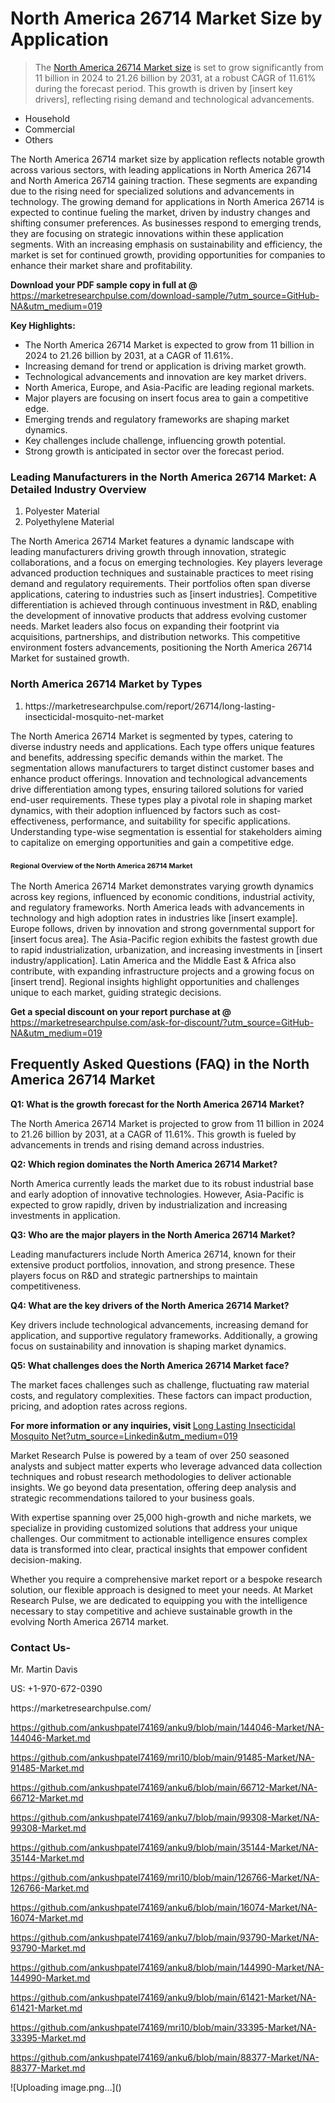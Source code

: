 <h1>North America 26714 Market&nbsp;Size by Application</h1><blockquote><p>The <a href="https://marketresearchpulse.com/download-sample/?utm_source=GitHub-NA&amp;utm_medium=019">North America 26714 Market size</a> is set to grow significantly from 11 billion in 2024 to 21.26 billion by 2031, at a robust CAGR of 11.61% during the forecast period. This growth is driven by [insert key drivers], reflecting rising demand and technological advancements.</p></blockquote><ul><li>Household<li> Commercial<li> Others</li></ul><p>The North America 26714 market size by application reflects notable growth across various sectors, with leading applications in North America 26714 and North America 26714 gaining traction. These segments are expanding due to the rising need for specialized solutions and advancements in technology. The growing demand for applications in North America 26714 is expected to continue fueling the market, driven by industry changes and shifting consumer preferences. As businesses respond to emerging trends, they are focusing on strategic innovations within these application segments. With an increasing emphasis on sustainability and efficiency, the market is set for continued growth, providing opportunities for companies to enhance their market share and profitability.</p><p><strong>Download your PDF sample copy in full at @ </strong><a href="https://marketresearchpulse.com/download-sample/?utm_source=GitHub-NA&amp;utm_medium=019">https://marketresearchpulse.com/download-sample/?utm_source=GitHub-NA&amp;utm_medium=019</a></p><p><strong>Key Highlights: </strong></p><ul><li>The North America 26714 Market is expected to grow from 11 billion in 2024 to 21.26 billion by 2031, at a CAGR of 11.61%.</li><li>Increasing demand for trend or application is driving market growth.</li><li>Technological advancements and innovation are key market drivers.</li><li>North America, Europe, and Asia-Pacific are leading regional markets.</li><li>Major players are focusing on insert focus area to gain a competitive edge.</li><li>Emerging trends and regulatory frameworks are shaping market dynamics.</li><li>Key challenges include challenge, influencing growth potential.</li><li>Strong growth is anticipated in sector over the forecast period.</li></ul><h3>Leading Manufacturers in the North America 26714 Market: A Detailed Industry Overview</h3><ol><li>Polyester Material<li> Polyethylene Material</li></ol><div class="flex max-w-full flex-col flex-grow"><div class="min-h-8 text-message flex w-full flex-col items-end gap-2 whitespace-normal break-words [.text-message+&amp;]:mt-5" dir="auto" data-message-author-role="assistant" data-message-id="fd8432e4-4910-450d-b182-61b7bfb0a01f" data-message-model-slug="gpt-4o"><div class="flex w-full flex-col gap-1 empty:hidden first:pt-[3px]"><div class="markdown prose w-full break-words dark:prose-invert light"><p>The North America 26714 Market features a dynamic landscape with leading manufacturers driving growth through innovation, strategic collaborations, and a focus on emerging technologies. Key players leverage advanced production techniques and sustainable practices to meet rising demand and regulatory requirements. Their portfolios often span diverse applications, catering to industries such as [insert industries]. Competitive differentiation is achieved through continuous investment in R&amp;D, enabling the development of innovative products that address evolving customer needs. Market leaders also focus on expanding their footprint via acquisitions, partnerships, and distribution networks. This competitive environment fosters advancements, positioning the North America 26714 Market for sustained growth.</p></div></div></div></div><h3>North America 26714 Market by Types</h3><ol><li>https://marketresearchpulse.com/report/26714/long-lasting-insecticidal-mosquito-net-market</li></ol><div class="flex max-w-full flex-col flex-grow"><div class="min-h-8 text-message flex w-full flex-col items-end gap-2 whitespace-normal break-words [.text-message+&amp;]:mt-5" dir="auto" data-message-author-role="assistant" data-message-id="084470be-0bb7-4664-bddf-5156b4f41249" data-message-model-slug="gpt-4o-mini"><div class="flex w-full flex-col gap-1 empty:hidden first:pt-[3px]"><div class="markdown prose w-full break-words dark:prose-invert light"><p>The North America 26714 Market is segmented by types, catering to diverse industry needs and applications. Each type offers unique features and benefits, addressing specific demands within the market. The segmentation allows manufacturers to target distinct customer bases and enhance product offerings. Innovation and technological advancements drive differentiation among types, ensuring tailored solutions for varied end-user requirements. These types play a pivotal role in shaping market dynamics, with their adoption influenced by factors such as cost-effectiveness, performance, and suitability for specific applications. Understanding type-wise segmentation is essential for stakeholders aiming to capitalize on emerging opportunities and gain a competitive edge.</p></div></div></div></div><h3><span style="font-size: 11px;">Regional Overview of the North America 26714 Market</span></h3><div class="flex max-w-full flex-col flex-grow"><div class="min-h-8 text-message flex w-full flex-col items-end gap-2 whitespace-normal break-words [.text-message+&amp;]:mt-5" dir="auto" data-message-author-role="assistant" data-message-id="e9038762-ce64-4e30-91c9-9bd413514231" data-message-model-slug="gpt-4o-mini"><div class="flex w-full flex-col gap-1 empty:hidden first:pt-[3px]"><div class="markdown prose w-full break-words dark:prose-invert light"><p>The North America 26714 Market demonstrates varying growth dynamics across key regions, influenced by economic conditions, industrial activity, and regulatory frameworks. North America leads with advancements in technology and high adoption rates in industries like [insert example]. Europe follows, driven by innovation and strong governmental support for [insert focus area]. The Asia-Pacific region exhibits the fastest growth due to rapid industrialization, urbanization, and increasing investments in [insert industry/application]. Latin America and the Middle East &amp; Africa also contribute, with expanding infrastructure projects and a growing focus on [insert trend]. Regional insights highlight opportunities and challenges unique to each market, guiding strategic decisions.</p></div></div></div></div><p><strong>Get a special discount on your report purchase at @ </strong><a href="https://marketresearchpulse.com/ask-for-discount/?utm_source=GitHub-NA&amp;utm_medium=019">https://marketresearchpulse.com/ask-for-discount/?utm_source=GitHub-NA&amp;utm_medium=019</a></p><h2>Frequently Asked Questions (FAQ) in the North America 26714 Market</h2><p><strong>Q1: What is the growth forecast for the North America 26714 Market?</strong></p><p>The North America 26714 Market is projected to grow from 11 billion in 2024 to 21.26 billion by 2031, at a CAGR of 11.61%. This growth is fueled by advancements in trends and rising demand across industries.</p><p><strong>Q2: Which region dominates the North America 26714 Market?</strong></p><p>North America currently leads the market due to its robust industrial base and early adoption of innovative technologies. However, Asia-Pacific is expected to grow rapidly, driven by industrialization and increasing investments in application.</p><p><strong>Q3: Who are the major players in the North America 26714 Market?</strong></p><p>Leading manufacturers include North America 26714, known for their extensive product portfolios, innovation, and strong presence. These players focus on R&amp;D and strategic partnerships to maintain competitiveness.</p><p><strong>Q4: What are the key drivers of the North America 26714 Market?</strong></p><p>Key drivers include technological advancements, increasing demand for application, and supportive regulatory frameworks. Additionally, a growing focus on sustainability and innovation is shaping market dynamics.</p><p><strong>Q5: What challenges does the North America 26714 Market face?</strong></p><p>The market faces challenges such as challenge, fluctuating raw material costs, and regulatory complexities. These factors can impact production, pricing, and adoption rates across regions.</p><p><strong>For more information or any inquiries, visit&nbsp;</strong><a href="Long Lasting Insecticidal Mosquito Net?utm_source=Linkedin&utm_medium=019">Long Lasting Insecticidal Mosquito Net?utm_source=Linkedin&utm_medium=019</a></p><p>Market Research Pulse is powered by a team of over 250 seasoned analysts and subject matter experts who leverage advanced data collection techniques and robust research methodologies to deliver actionable insights. We go beyond data presentation, offering deep analysis and strategic recommendations tailored to your business goals.</p><p>With expertise spanning over 25,000 high-growth and niche markets, we specialize in providing customized solutions that address your unique challenges. Our commitment to actionable intelligence ensures complex data is transformed into clear, practical insights that empower confident decision-making.</p><p>Whether you require a comprehensive market report or a bespoke research solution, our flexible approach is designed to meet your needs. At Market Research Pulse, we are dedicated to equipping you with the intelligence necessary to stay competitive and achieve sustainable growth in the evolving North America 26714 market.</p><h3><strong>Contact Us-</strong></h3><p>Mr. Martin Davis</p><p>US: +1-970-672-0390</p><p>https://marketresearchpulse.com/</p><p><a href="https://github.com/ankushpatel74169/anku9/blob/main/144046-Market/NA-144046-Market.md">https://github.com/ankushpatel74169/anku9/blob/main/144046-Market/NA-144046-Market.md</a></p><p><a href="https://github.com/ankushpatel74169/mri10/blob/main/91485-Market/NA-91485-Market.md">https://github.com/ankushpatel74169/mri10/blob/main/91485-Market/NA-91485-Market.md</a></p><p><a href="https://github.com/ankushpatel74169/anku6/blob/main/66712-Market/NA-66712-Market.md">https://github.com/ankushpatel74169/anku6/blob/main/66712-Market/NA-66712-Market.md</a></p><p><a href="https://github.com/ankushpatel74169/anku7/blob/main/99308-Market/NA-99308-Market.md">https://github.com/ankushpatel74169/anku7/blob/main/99308-Market/NA-99308-Market.md</a></p><p><a href="https://github.com/ankushpatel74169/anku9/blob/main/35144-Market/NA-35144-Market.md">https://github.com/ankushpatel74169/anku9/blob/main/35144-Market/NA-35144-Market.md</a></p><p><a href="https://github.com/ankushpatel74169/mri10/blob/main/126766-Market/NA-126766-Market.md">https://github.com/ankushpatel74169/mri10/blob/main/126766-Market/NA-126766-Market.md</a></p><p><a href="https://github.com/ankushpatel74169/anku6/blob/main/16074-Market/NA-16074-Market.md">https://github.com/ankushpatel74169/anku6/blob/main/16074-Market/NA-16074-Market.md</a></p><p><a href="https://github.com/ankushpatel74169/anku7/blob/main/93790-Market/NA-93790-Market.md">https://github.com/ankushpatel74169/anku7/blob/main/93790-Market/NA-93790-Market.md</a></p><p><a href="https://github.com/ankushpatel74169/anku8/blob/main/144990-Market/NA-144990-Market.md">https://github.com/ankushpatel74169/anku8/blob/main/144990-Market/NA-144990-Market.md</a></p><p><a href="https://github.com/ankushpatel74169/anku9/blob/main/61421-Market/NA-61421-Market.md">https://github.com/ankushpatel74169/anku9/blob/main/61421-Market/NA-61421-Market.md</a></p><p><a href="https://github.com/ankushpatel74169/mri10/blob/main/33395-Market/NA-33395-Market.md">https://github.com/ankushpatel74169/mri10/blob/main/33395-Market/NA-33395-Market.md</a></p><p><a href="https://github.com/ankushpatel74169/anku6/blob/main/88377-Market/NA-88377-Market.md">https://github.com/ankushpatel74169/anku6/blob/main/88377-Market/NA-88377-Market.md</a></p>
![Uploading image.png…]()
